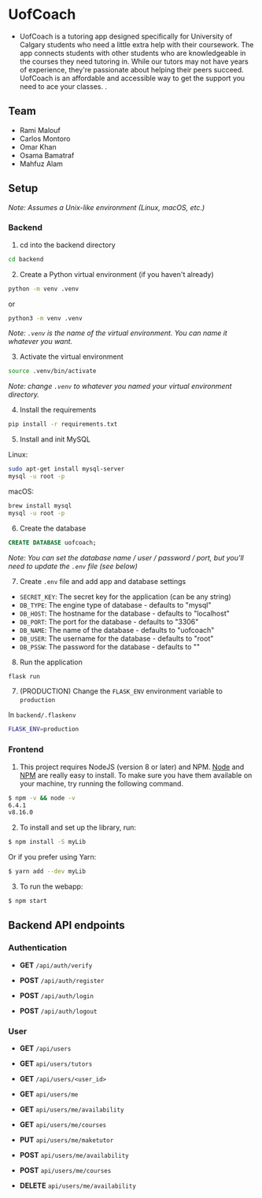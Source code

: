 # UofCoach

* UofCoach is a tutoring app designed specifically for University of Calgary students who need a little extra help with their coursework. The app connects students with other students who are knowledgeable in the courses they need tutoring in. While our tutors may not have years of experience, they're passionate about helping their peers succeed. UofCoach is an affordable and accessible way to get the support you need to ace your classes.
.
## Team

* Rami Malouf
* Carlos Montoro 
* Omar Khan
* Osama Bamatraf
* Mahfuz Alam

## Setup

*Note: Assumes a Unix-like environment (Linux, macOS, etc.)*

### Backend

1. cd into the backend directory

```bash
cd backend
```

2. Create a Python virtual environment (if you haven't already)

```bash
python -m venv .venv
```
or
```bash
python3 -m venv .venv
```

*Note: `.venv` is the name of the virtual environment. You can name it whatever you want.*

3. Activate the virtual environment

```bash
source .venv/bin/activate
```

*Note: change `.venv` to whatever you named your virtual environment directory.*

4. Install the requirements

```bash
pip install -r requirements.txt
```
5. Install and init MySQL

Linux:
```bash
sudo apt-get install mysql-server
mysql -u root -p
```

macOS:
```bash
brew install mysql
mysql -u root -p
```

6. Create the database

```SQL
CREATE DATABASE uofcoach;
```

*Note: You can set the database name / user / password / port, but you'll need to update the `.env` file (see below)*

7. Create `.env` file and add app and database settings

* `SECRET_KEY`: The secret key for the application (can be any string)
* `DB_TYPE`: The engine type of database - defaults to "mysql"
* `DB_HOST`: The hostname for the database - defaults to "localhost"
* `DB_PORT`: The port for the database - defaults to "3306"
* `DB_NAME`: The name of the database - defaults to "uofcoach"
* `DB_USER`: The username for the database - defaults to "root"
* `DB_PSSW`: The password for the database - defaults to ""

8. Run the application

```bash
flask run
```

7. (PRODUCTION) Change the `FLASK_ENV` environment variable to `production`

In `backend/.flaskenv`

```bash
FLASK_ENV=production
```

### Frontend

1. This project requires NodeJS (version 8 or later) and NPM.
[Node](http://nodejs.org/) and [NPM](https://npmjs.org/) are really easy to install.
To make sure you have them available on your machine,
try running the following command.

```sh
$ npm -v && node -v
6.4.1
v8.16.0
```

2. To install and set up the library, run:

```sh
$ npm install -S myLib
```

Or if you prefer using Yarn:

```sh
$ yarn add --dev myLib
```

3. To run the webapp:

```sh
$ npm start
```

## Backend API endpoints

### Authentication

* **GET** `/api/auth/verify`

* **POST** `/api/auth/register`
* **POST** `/api/auth/login`
* **POST** `/api/auth/logout`

### User

* **GET** `/api/users`
* **GET** `api/users/tutors`
* **GET** `/api/users/<user_id>`
* **GET** `api/users/me`
* **GET** `api/users/me/availability`
* **GET** `api/users/me/courses`

* **PUT** `api/users/me/maketutor`

* **POST** `api/users/me/availability`
* **POST** `api/users/me/courses`

* **DELETE** `api/users/me/availability`
